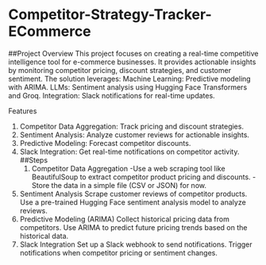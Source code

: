 # Competitor-Strategy-Tracker-ECommerce
##Project Overview
This project focuses on creating a real-time competitive intelligence tool for e-commerce businesses. It provides actionable insights by monitoring competitor pricing, discount strategies, and customer sentiment. The solution leverages:
Machine Learning: Predictive modeling with ARIMA.
LLMs: Sentiment analysis using Hugging Face Transformers and Groq.
Integration: Slack notifications for real-time updates.

Features
1. Competitor Data Aggregation: Track pricing and discount strategies.
2. Sentiment Analysis: Analyze customer reviews for actionable insights.
3. Predictive Modeling: Forecast competitor discounts.
4. Slack Integration: Get real-time notifications on competitor activity.
   ##Steps
   1. Competitor Data Aggregation
-Use a web scraping tool like BeautifulSoup to extract competitor product pricing and discounts.
-Store the data in a simple file (CSV or JSON) for now.
2. Sentiment Analysis
Scrape customer reviews of competitor products.
Use a pre-trained Hugging Face sentiment analysis model to analyze reviews.
3. Predictive Modeling (ARIMA)
Collect historical pricing data from competitors.
Use ARIMA to predict future pricing trends based on the historical data.
4. Slack Integration
Set up a Slack webhook to send notifications.
Trigger notifications when competitor pricing or sentiment changes.
